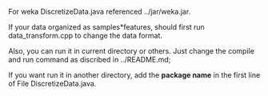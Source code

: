 For weka DiscretizeData.java referenced ../jar/weka.jar.

If your data organized as samples*features, should first run data_transform.cpp to change the data format.

Also, you can run it in current directory or others. Just change the compile and run command as discribed in ../README.md;

If you want run it in another directory, add the **package name** in the first line of File DiscretizeData.java.